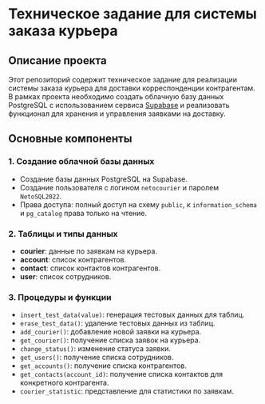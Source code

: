 # Техническое задание для системы заказа курьера

## Описание проекта

Этот репозиторий содержит техническое задание для реализации системы заказа курьера для доставки корреспонденции контрагентам. В рамках проекта необходимо создать облачную базу данных PostgreSQL с использованием сервиса [Supabase](https://supabase.com/) и реализовать функционал для хранения и управления заявками на доставку.

## Основные компоненты

### 1. **Создание облачной базы данных**
- Создание базы данных PostgreSQL на Supabase.
- Создание пользователя с логином `netocourier` и паролем `NetoSQL2022`.
- Права доступа: полный доступ на схему `public`, к `information_schema` и `pg_catalog` права только на чтение.

### 2. **Таблицы и типы данных**
- **courier**: данные по заявкам на курьера.
- **account**: список контрагентов.
- **contact**: список контактов контрагентов.
- **user**: список сотрудников.

### 3. **Процедуры и функции**
- `insert_test_data(value)`: генерация тестовых данных для таблиц.
- `erase_test_data()`: удаление тестовых данных из таблиц.
- `add_courier()`: добавление новой заявки на курьера.
- `get_courier()`: получение списка заявок на курьера.
- `change_status()`: изменение статуса заявки.
- `get_users()`: получение списка сотрудников.
- `get_accounts()`: получение списка контрагентов.
- `get_contacts(account_id)`: получение списка контактов для конкретного контрагента.
- `courier_statistic`: представление для статистики по заявкам.



